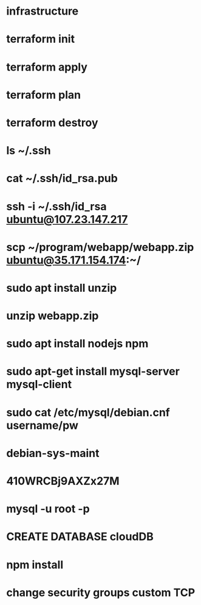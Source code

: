 # infrastructure
# terraform init
# terraform apply
# terraform plan
# terraform destroy


# ls ~/.ssh
# cat ~/.ssh/id_rsa.pub
# ssh -i ~/.ssh/id_rsa ubuntu@107.23.147.217

# scp ~/program/webapp/webapp.zip ubuntu@35.171.154.174:~/
# sudo apt install unzip
# unzip webapp.zip

# sudo apt install nodejs npm

# sudo apt-get install mysql-server mysql-client
# sudo cat /etc/mysql/debian.cnf     username/pw
# debian-sys-maint
# 410WRCBj9AXZx27M
# mysql -u root -p
# CREATE DATABASE cloudDB

# npm install

# change security groups  custom TCP

